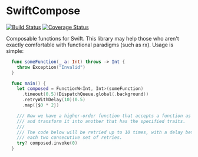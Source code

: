 # SwiftCompose

[![Build Status](https://travis-ci.org/protoman92/SwiftCompose.svg?branch=master)](https://travis-ci.org/protoman92/SwiftCompose)
[![Coverage Status](https://coveralls.io/repos/github/protoman92/SwiftCompose/badge.svg?branch=master)](https://coveralls.io/github/protoman92/SwiftCompose?branch=master)

Composable functions for Swift. This library may help those who aren't exactly comfortable with functional paradigms (such as rx). Usage is simple:

```swift
  func someFunction(_ a: Int) throws -> Int {
    throw Exception("Invalid")
  }

  func main() {
    let composed = FunctionW<Int, Int>(someFunction)
      .timeout(0.5)(DispatchQueue.global(.background))
      .retryWithDelay(10)(0.5)
      .map({$0 * 2})

    /// Now we have a higher-order function that accepts a function as parameter
    /// and transform it into another that has the specified traits.
    ///
    /// The code below will be retried up to 10 times, with a delay between
    /// each two consecutive set of retries.
    try? composed.invoke(0)
  }
```
